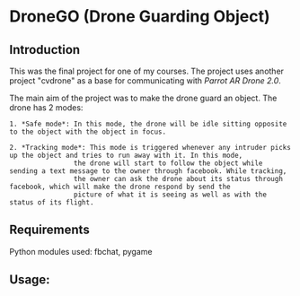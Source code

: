 # DroneGO (Drone Guarding Object)

## Introduction

This was the final project for one of my courses. The project uses another project "cvdrone" as a base for communicating with 
*Parrot AR Drone 2.0*.

The main aim of the project was to make the drone guard an object. The drone has 2 modes:

	1. *Safe mode*: In this mode, the drone will be idle sitting opposite to the object with the object in focus.
	
	2. *Tracking mode*: This mode is triggered whenever any intruder picks up the object and tries to run away with it. In this mode,
					the drone will start to follow the object while sending a text message to the owner through facebook. While tracking,
					the owner can ask the drone about its status through facebook, which will make the drone respond by send the
					picture of what it is seeing as well as with the status of its flight.

## Requirements

Python modules used: fbchat, pygame

## Usage:

